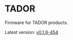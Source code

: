 # TADOR

Firmware for TADOR products.

Latest version: [v0.1.9-454](https://github.com/surixArg/tador/tree/main/v0.1.9-454)

